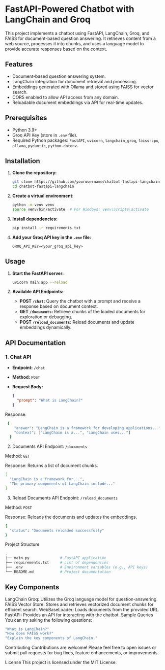 # FastAPI-Powered Chatbot with LangChain and Groq

This project implements a chatbot using FastAPI, LangChain, Groq, and FAISS for document-based question answering. It retrieves content from a web source, processes it into chunks, and uses a language model to provide accurate responses based on the context.

## Features

- Document-based question answering system.
- LangChain integration for document retrieval and processing.
- Embeddings generated with Ollama and stored using FAISS for vector search.
- CORS enabled to allow API access from any domain.
- Reloadable document embeddings via API for real-time updates.

## Prerequisites

- Python 3.9+
- Groq API Key (store in `.env` file).
- Required Python packages: `FastAPI`, `uvicorn`, `langchain_groq`, `faiss-cpu`, `ollama`, `pydantic`, `python-dotenv`.

## Installation

1. **Clone the repository:**
    ```bash
    git clone https://github.com/yourusername/chatbot-fastapi-langchain.git
    cd chatbot-fastapi-langchain
    ```

2. **Create a virtual environment:**
    ```bash
    python -m venv venv
    source venv/bin/activate  # For Windows: venv\Scripts\activate
    ```

3. **Install dependencies:**
    ```bash
    pip install -r requirements.txt
    ```

4. **Add your Groq API key in the `.env` file:**
    ```
    GROQ_API_KEY=<your_groq_api_key>
    ```

## Usage

1. **Start the FastAPI server:**
    ```bash
    uvicorn main:app --reload
    ```

2. **Available API Endpoints:**

   - **POST `/chat`:** Query the chatbot with a prompt and receive a response based on document context.
   - **GET `/documents`:** Retrieve chunks of the loaded documents for exploration or debugging.
   - **POST `/reload_documents`:** Reload documents and update embeddings dynamically.

## API Documentation

### 1. Chat API

- **Endpoint:** `/chat`
- **Method:** `POST`
- **Request Body:**

  ```json
  {
    "prompt": "What is LangChain?"
  }


Response:

  ```bash
   {
      "answer": "LangChain is a framework for developing applications...",
      "context": ["LangChain is a...", "LangChain uses..."]
    }
  ```

2. Documents API
Endpoint: `/documents`

Method: `GET`

Response: Returns a list of document chunks.
```bash
[
  "LangChain is a framework for...",
  "The primary components of LangChain include..."
]
```
3. Reload Documents API
Endpoint: `/reload_documents`

Method: `POST`

Response: Reloads the documents and updates the embeddings.
```bash
{
  "status": "Documents reloaded successfully"
}
```
Project Structure
```bash
.
├── main.py              # FastAPI application
├── requirements.txt     # List of dependencies
├── .env                 # Environment variables (e.g., API keys)
└── README.md            # Project documentation
```
## Key Components
LangChain Groq: Utilizes the Groq language model for question-answering.
FAISS Vector Store: Stores and retrieves vectorized document chunks for efficient search.
WebBaseLoader: Loads documents from the provided URL.
FastAPI: Provides an API for interacting with the chatbot.
Sample Queries
You can try asking the following questions:
```bash
"What is LangChain?"
"How does FAISS work?"
"Explain the key components of LangChain."
```
Contributing
Contributions are welcome! Please feel free to open issues or submit pull requests for bug fixes, feature enhancements, or improvements.


License
This project is licensed under the MIT License.
